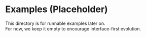 # Examples (Placeholder)

This directory is for runnable examples later on.  
For now, we keep it empty to encourage interface-first evolution.